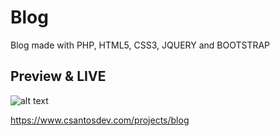 # Blog
 Blog made with PHP, HTML5, CSS3, JQUERY and BOOTSTRAP

## Preview & LIVE

![alt text](https://i.ibb.co/QDH2MYf/blog.png)

https://www.csantosdev.com/projects/blog
